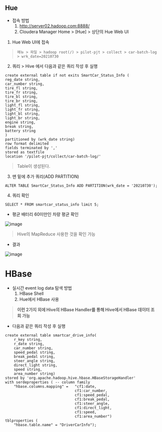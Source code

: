 ## Hue

- 접속 방법
  1. http://server02.hadoop.com:8888/
  2. Cloudera Manager Home > [Hue] > 상단의 Hue Web UI


1. Hue Web UI에 접속
> `메뉴 > 파일 > hadoop root(/) > pilot-pjt > collect > car-batch-log > wrk_date=20210730`

2. 쿼리 > Hive 에서 다음과 같은 쿼리 작성 후 실행

```
create external table if not exits SmartCar_Status_Info (
reg_date string,
car_number string,
tire_fl string,
tire_fr string,
tire_bl string,
tire_br string,
light_fl string,
light_fr string,
light_bl string,
light_br string,
engine string,
break string,
battery string
)
partitioned by (wrk_date string)
row format delimited
fields terminated by ','
stored as textfile
location '/pilot-pjt/collect/car-batch-log/'
```
> Table이 생성된다.

3. 맨 밑에 추가 쿼리(ADD PARTITION)

`ALTER TABLE SmartCar_Status_Info ADD PARTITION(wrk_date = '20210730');`
 
4. 쿼리 확인

`SELECT * FROM smartcar_status_info limit 5;`



- 평균 배터리 60미만인 차량 평균 확인

![image](https://user-images.githubusercontent.com/43158502/131079342-546edbea-50c0-4eab-9163-3918e3f18eab.png)

> Hive의 MapReduce 사용한 것을 확인 가능

- 결과

![image](https://user-images.githubusercontent.com/43158502/131079481-1d612078-74dc-462e-860c-1273ad463f7a.png)

# HBase 
- 실시간 event log data 탐색 방법
  1. HBase Shell
  2. Hue에서 HBase 사용

> **이런 2가지 외에 Hive의 HBase Handler를 통해 Hive에서 HBase 데이터 조회 가능**

- 다음과 같은 쿼리 작성 후 실행

```
create external table smartcar_drive_info(
    r_key string,
    r_date string,
    car_number string,
    speed_pedal string,
    break_pedal string,
    steer_angle string,
    direct_light string,
    speed string,
    area_number string)
stored by 'org.apache.hadoop.hive.hbase.HBaseStorageHandler'
with serdeproperties ( -- column family
    "hbase.columns.mapping" =   "cf1:date, 
                                cf1:car_number,
                                cf1:speed_pedal,
                                cf1:break_pedal,
                                cf1:steer_angle,
                                cf1:direct_light,
                                cf1:speed,
                                cf1:area_number")
tblproperties (
    "hbase.table.name" = "DriverCarInfo");
```

